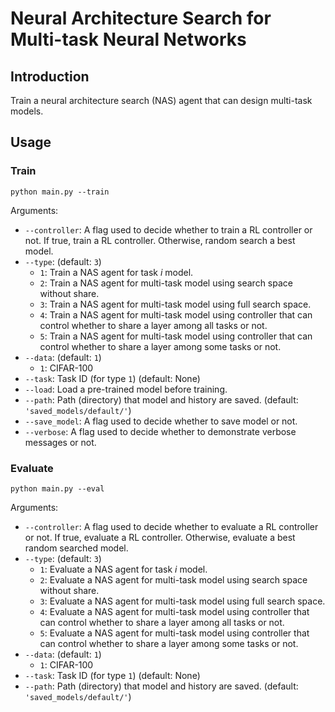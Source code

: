 # Neural Architecture Search for Multi-task Neural Networks

## Introduction

Train a neural architecture search (NAS) agent that can design multi-task models.

## Usage

### Train

```
python main.py --train
```

Arguments:

 * `--controller`: A flag used to decide whether to train a RL controller or not. If true, train a RL controller. Otherwise, random search a best model.
 * `--type`: (default: `3`)
   * `1`: Train a NAS agent for task *i* model.
   * `2`: Train a NAS agent for multi-task model using search space without share.
   * `3`: Train a NAS agent for multi-task model using full search space.
   * `4`: Train a NAS agent for multi-task model using controller that can control whether to share a layer among all tasks or not.
   * `5`: Train a NAS agent for multi-task model using controller that can control whether to share a layer among some tasks or not.
 * `--data`: (default: `1`)
   * `1`: CIFAR-100
 * `--task`: Task ID (for type `1`) (default: None)
 * `--load`: Load a pre-trained model before training. 
 * `--path`: Path (directory) that model and history are saved. (default: `'saved_models/default/'`)
 * `--save_model`: A flag used to decide whether to save model or not.
 * `--verbose`: A flag used to decide whether to demonstrate verbose messages or not.

### Evaluate

```
python main.py --eval
```

Arguments:

 * `--controller`: A flag used to decide whether to evaluate a RL controller or not. If true, evaluate a RL controller. Otherwise, evaluate a best random searched model.
 * `--type`: (default: `3`)
   * `1`: Evaluate a NAS agent for task *i* model.
   * `2`: Evaluate a NAS agent for multi-task model using search space without share.
   * `3`: Evaluate a NAS agent for multi-task model using full search space.
   * `4`: Evaluate a NAS agent for multi-task model using controller that can control whether to share a layer among all tasks or not.
   * `5`: Evaluate a NAS agent for multi-task model using controller that can control whether to share a layer among some tasks or not.
 * `--data`: (default: `1`)
   * `1`: CIFAR-100
 * `--task`: Task ID (for type `1`) (default: None)
 * `--path`: Path (directory) that model and history are saved. (default: `'saved_models/default/'`)
